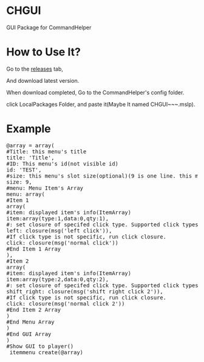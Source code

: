 # CHGUI
GUI Package for CommandHelper


# How to Use It?

Go to the [releases](https://github.com/itstake/chgui/releases) tab,

And download latest version.


When download completed, Go to the CommandHelper's config folder.

click LocalPackages Folder, and paste it(Maybe It named CHGUI~~~.mslp).

# Example

<pre>
@array = array(
#Title: this menu's title
title: 'Title',
#ID: This menu's id(not visible id)
id: 'TEST',
#size: this menu's slot size(optional)(9 is one line. this means 9xline number is size)
size: 9,
#menu: Menu Item's Array
menu: array(
#Item 1
array(
#item: displayed item's info(ItemArray)
item:array(type:1,data:0,qty:1),
#<click type name here(in lower char)>: set closure of specifed click type. Supported click types: left, right, shift_left, shift_right, window_border_left, window_border_right, middle, number_key, double_click, drop, control_drop, creative or unknown
left: closure(msg('left click')),
#If click type is not specific, run click closure.
click: closure(msg('normal click'))
#End Item 1 Array
),
#Item 2
array(
#item: displayed item's info(ItemArray)
item:array(type:2,data:0,qty:2),
#<click type name here(in lower char)>: set closure of specifed click type. Supported click types: left, right, shift_left, shift_right, drop
shift_right: closure(msg('shift right click 2')),
#If click type is not specific, run click closure.
click: closure(msg('normal click 2'))
#End Item 2 Array
)
#End Menu Array
)
#End GUI Array
)
#Show GUI to player()
_itemmenu_create(@array)
</pre>


